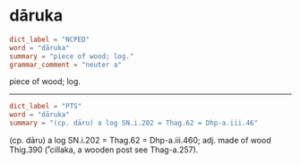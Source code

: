 # dāruka

``` toml
dict_label = "NCPED"
word = "dāruka"
summary = "piece of wood; log."
grammar_comment = "neuter a"
```

piece of wood; log.

--------------------

``` toml
dict_label = "PTS"
word = "dāruka"
summary = "(cp. dāru) a log SN.i.202 = Thag.62 = Dhp-a.iii.46"
```

(cp. dāru) a log SN.i.202 = Thag.62 = Dhp\-a.iii.460; adj. made of wood Thig.390 (˚cillaka, a wooden post see Thag\-a.257).

